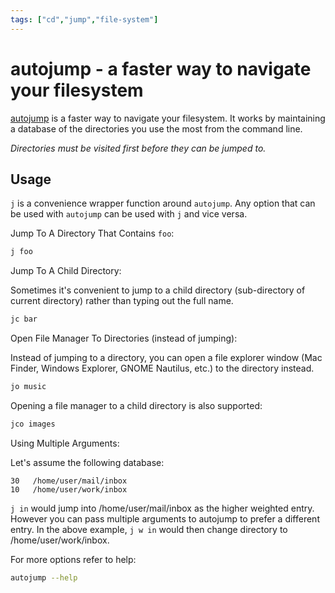 ```yaml
---
tags: ["cd","jump","file-system"]
---
```


# autojump - a faster way to navigate your filesystem

<TagLinks />

[autojump](https://github.com/wting/autojump) is a faster way to navigate your filesystem. It works by
maintaining a database of the directories you use the most from the
command line.

*Directories must be visited first before they can be jumped to.*

## Usage

`j` is a convenience wrapper function around `autojump`. Any option that
can be used with `autojump` can be used with `j` and vice versa.

Jump To A Directory That Contains `foo`:

```sh
j foo
```

Jump To A Child Directory:

Sometimes it's convenient to jump to a child directory
(sub-directory of current directory) rather than typing out the
full name.

``` sh
jc bar
```

Open File Manager To Directories (instead of jumping):

Instead of jumping to a directory, you can open a file explorer
window (Mac Finder, Windows Explorer, GNOME Nautilus, etc.) to the
directory instead.

```sh
jo music
```

Opening a file manager to a child directory is also supported:

```sh
jco images
```

Using Multiple Arguments:

Let's assume the following database:
```
30   /home/user/mail/inbox
10   /home/user/work/inbox
```

`j in` would jump into /home/user/mail/inbox as the higher
weighted entry. However you can pass multiple arguments to autojump
to prefer a different entry. In the above example, `j w in` would
then change directory to /home/user/work/inbox.

For more options refer to help:
```sh
autojump --help
```
